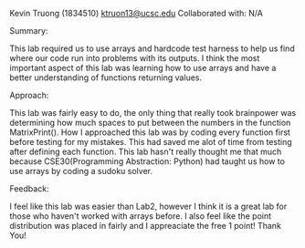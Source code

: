 Kevin Truong (1834510)
ktruon13@ucsc.edu
Collaborated with: N/A

Summary:

This lab required us to use arrays and hardcode test harness to help us find where our code run into problems with its outputs.
I think the most important aspect of this lab was learning how to use arrays and have a better understanding of functions returning values.

Approach:

This lab was fairly easy to do, the only thing that really took brainpower was determining how much spaces to put between the numbers in the function MatrixPrint().
How I approached this lab was by coding every function first before testing for my mistakes. This had saved me alot of time from testing after defining each function.
This lab hasn't really thought me that much because CSE30(Programming Abstraction: Python) had taught us how to use arrays by coding a sudoku solver.

Feedback:

I feel like this lab was easier than Lab2, however I think it is a great lab for those who haven't worked with arrays before. I also feel like the point distribution was
placed in fairly and I appreaciate the free 1 point! Thank You!